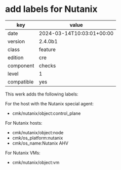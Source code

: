 [//]: # (werk v2)
# add labels for Nutanix

key        | value
---------- | ---
date       | 2024-03-14T10:03:01+00:00
version    | 2.4.0b1
class      | feature
edition    | cre
component  | checks
level      | 1
compatible | yes

This werk adds the following labels:

For the host with the Nutanix special agent:

* cmk/nutanix/object:control_plane

For Nutanix hosts:

* cmk/nutanix/object:node
* cmk/os_platform:nutanix
* cmk/os_name:Nutanix AHV

For Nutanix VMs:

* cmk/nutanix/object:vm
